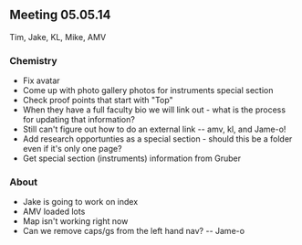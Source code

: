 ## Meeting 05.05.14
Tim, Jake, KL, Mike, AMV

### Chemistry
* Fix avatar
* Come up with photo gallery photos for instruments special section
* Check proof points that start with "Top"
* When they have a full faculty bio we will link out - what is the process for updating that information?
* Still can't figure out how to do an external link -- amv, kl, and Jame-o!
* Add research opportunties as a special section - should this be a folder even if it's only one page?
* Get special section (instruments) information from Gruber

### About
* Jake is going to work on index
* AMV loaded lots
* Map isn't working right now
* Can we remove caps/gs from the left hand nav? -- Jame-o
